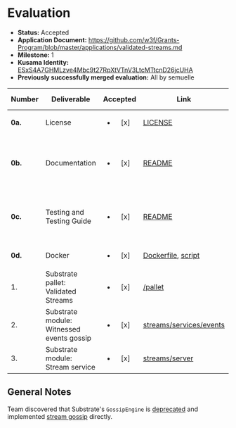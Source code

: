 # Evaluation

- **Status:** Accepted
- **Application Document:** https://github.com/w3f/Grants-Program/blob/master/applications/validated-streams.md
- **Milestone:** 1
- **Kusama Identity:** [ESxS4A7GHMLzve4Mbc9t27RpXtVTnV3LtcMTtcnD26jcUHA](https://polkascan.io/pre/kusama/account/ESxS4A7GHMLzve4Mbc9t27RpXtVTnV3LtcMTtcnD26jcUHA)
- **Previously successfully merged evaluation:** All by semuelle

| Number  | Deliverable                               |        Accepted        | Link                                                                                                                                                                                                                                                       | Evaluation Notes                                        |
| ------- | ----------------------------------------- | :--------------------: | ---------------------------------------------------------------------------------------------------------------------------------------------------------------------------------------------------------------------------------------------------------- | ------------------------------------------------------- |
| **0a.** | License                                   | <ul><li>[x] </li></ul> | [LICENSE](https://github.com/comrade-coop/validated-streams/blob/235a11f7e936c92975df777af2333f1fdb75d040/LICENSE)                                                                                                                                         | MIT                                                     |
| **0b.** | Documentation                             | <ul><li>[x] </li></ul> | [README](https://github.com/comrade-coop/validated-streams/blob/7636767ca2b30c497d0e50c6aa0fad0b2700130d/README.md#example)                                                                                                                                | Good, simple testing setup. Inline docs so-so.          |
| **0c.** | Testing and Testing Guide                 | <ul><li>[x] </li></ul> | [README](https://github.com/comrade-coop/validated-streams/blob/7636767ca2b30c497d0e50c6aa0fad0b2700130d/README.md#testing)                                                                                                                                | `cargo tarpaulin` reports ~80% test coverage on pallet. |
| **0d.** | Docker                                    | <ul><li>[x] </li></ul> | [Dockerfile](https://github.com/comrade-coop/validated-streams/blob/235a11f7e936c92975df777af2333f1fdb75d040/Dockerfile), [script](https://github.com/comrade-coop/validated-streams/blob/235a11f7e936c92975df777af2333f1fdb75d040/scripts/run-example.sh) | —                                                       |
| 1.      | Substrate pallet: Validated Streams       | <ul><li>[x] </li></ul> | [/pallet](https://github.com/comrade-coop/validated-streams/tree/7636767ca2b30c497d0e50c6aa0fad0b2700130d/pallet)                                                                                                                                          | —                                                       |
| 2.      | Substrate module: Witnessed events gossip | <ul><li>[x] </li></ul> | [streams/services/events](https://github.com/comrade-coop/validated-streams/tree/7636767ca2b30c497d0e50c6aa0fad0b2700130d/node/src/streams/services/events)                                                                                                | —                                                       |
| 3.      | Substrate module: Stream service          | <ul><li>[x] </li></ul> | [streams/server](https://github.com/comrade-coop/validated-streams/blob/7636767ca2b30c497d0e50c6aa0fad0b2700130d/node/src/streams/server/mod.rs)                                                                                                           | —                                                       |

## General Notes

Team discovered that Substrate's `GossipEngine` is [deprecated](https://github.com/paritytech/substrate/issues/13187#issuecomment-1398131943) and implemented [stream gossip](https://github.com/comrade-coop/validated-streams/blob/7636767ca2b30c497d0e50c6aa0fad0b2700130d/node/src/streams/gossip/mod.rs) directly.
